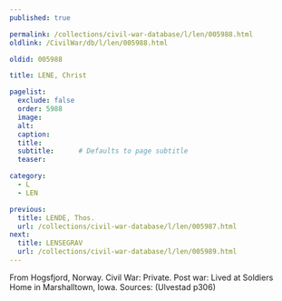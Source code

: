 ```yaml
---
published: true

permalink: /collections/civil-war-database/l/len/005988.html
oldlink: /CivilWar/db/l/len/005988.html

oldid: 005988

title: LENE, Christ

pagelist:
  exclude: false
  order: 5988
  image: 
  alt:
  caption:
  title:
  subtitle:      # Defaults to page subtitle
  teaser:

category: 
  - L 
  - LEN

previous:
  title: LENDE, Thos.
  url: /collections/civil-war-database/l/len/005987.html  
next:
  title: LENSEGRAV
  url: /collections/civil-war-database/l/len/005989.html   
---
```

From Hogsfjord, Norway. Civil War: Private. Post war: Lived at Soldiers Home in Marshalltown, Iowa. Sources: (Ulvestad p306)